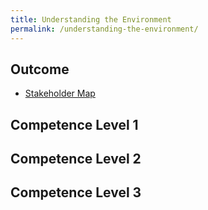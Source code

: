 ```yaml
---
title: Understanding the Environment
permalink: /understanding-the-environment/
---
```


## Outcome

* [Stakeholder Map](https://manual.advancedproductowner.com/stakeholder-mapping/)

## Competence Level 1

## Competence Level 2

## Competence Level 3
